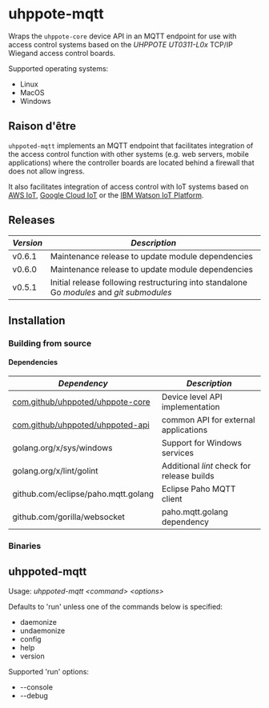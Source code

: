 # uhppote-mqtt

Wraps the `uhppote-core` device API in an MQTT endpoint for use with access control systems based on the 
*UHPPOTE UT0311-L0x* TCP/IP Wiegand access control boards.

Supported operating systems:
- Linux
- MacOS
- Windows

## Raison d'être

`uhppoted-mqtt` implements an MQTT endpoint that facilitates integration of the access control function with other 
systems (e.g. web servers, mobile applications) where the controller boards are located behind a firewall that does
not allow ingress. 

It also facilitates integration of access control with IoT systems based on [AWS IoT](https://aws.amazon.com/iot),
[Google Cloud IoT](https://cloud.google.com/solutions/iot) or the [IBM Watson IoT Platform](https://internetofthings.ibmcloud.com).

## Releases

| *Version* | *Description*                                                                             |
| --------- | ----------------------------------------------------------------------------------------- |
| v0.6.1    | Maintenance release to update module dependencies                                         |
| v0.6.0    | Maintenance release to update module dependencies                                         |
| v0.5.1    | Initial release following restructuring into standalone Go *modules* and *git submodules* |

## Installation

### Building from source

#### Dependencies

| *Dependency*                          | *Description*                                          |
| ------------------------------------- | ------------------------------------------------------ |
| [com.github/uhppoted/uhppote-core][1] | Device level API implementation                        |
| [com.github/uhppoted/uhppoted-api][2] | common API for external applications                   |
| golang.org/x/sys/windows              | Support for Windows services                           |
| golang.org/x/lint/golint              | Additional *lint* check for release builds             |
| github.com/eclipse/paho.mqtt.golang   | Eclipse Paho MQTT client                               |
| github.com/gorilla/websocket          | paho.mqtt.golang dependency                            |

### Binaries

## uhppoted-mqtt

Usage: *uhppoted-mqtt \<command\> \<options\>*

Defaults to 'run' unless one of the commands below is specified: 

- daemonize
- undaemonize
- config
- help
- version

Supported 'run' options:
- --console
- --debug

[1]: https://github.com/uhppoted/uhppote-core
[2]: https://github.com/uhppoted/uhppoted-api


